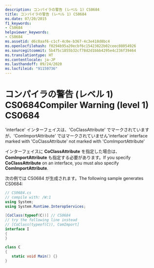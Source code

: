 ```yaml
---
description: コンパイラの警告 (レベル 1) CS0684
title: コンパイラの警告 (レベル 1) CS0684
ms.date: 07/20/2015
f1_keywords:
- CS0684
helpviewer_keywords:
- CS0684
ms.assetid: d6c8aaf6-c1cf-4c0e-b367-4c3e418d8bc4
ms.openlocfilehash: f0294b95a20ecbf6c15423822b02ceec08054926
ms.sourcegitcommit: 5b475c1855b32cf78d2d1bbb4295e4c236f39464
ms.translationtype: HT
ms.contentlocale: ja-JP
ms.lasthandoff: 09/24/2020
ms.locfileid: "91159736"
---
```

# <a name="compiler-warning-level-1-cs0684"></a><span data-ttu-id="5c712-103">コンパイラの警告 (レベル 1) CS0684</span><span class="sxs-lookup"><span data-stu-id="5c712-103">Compiler Warning (level 1) CS0684</span></span>

<span data-ttu-id="5c712-104">'interface' インターフェイスは、'CoClassAttribute' でマークされていますが、'ComImportAttribute' ではマークされていません</span><span class="sxs-lookup"><span data-stu-id="5c712-104">'interface' interface marked with 'CoClassAttribute' not marked with 'ComImportAttribute'</span></span>  
  
 <span data-ttu-id="5c712-105">インターフェイスに **CoClassAttribute** を指定した場合は、 **ComImportAttribute** も指定する必要があります。</span><span class="sxs-lookup"><span data-stu-id="5c712-105">If you specify **CoClassAttribute** on an interface, you must also specify **ComImportAttribute**.</span></span>  
  
 <span data-ttu-id="5c712-106">次の例では CS0684 が生成されます。</span><span class="sxs-lookup"><span data-stu-id="5c712-106">The following sample generates CS0684:</span></span>  
  
```csharp  
// CS0684.cs  
// compile with: /W:1  
using System;  
using System.Runtime.InteropServices;  
  
[CoClass(typeof(C))] // CS0684  
// try the following line instead  
// [CoClass(typeof(C)), ComImport]  
interface I  
{  
}  
  
class C  
{  
   static void Main() {}  
}  
```
